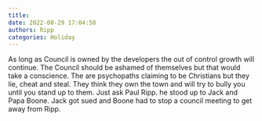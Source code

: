 ```yaml
---
title: 
date: 2022-08-29 17:04:58
authors: Ripp
categories: Holiday
---
```


 As long as Council is owned by the developers the out of control growth will continue.
The Council should be ashamed of themselves but that would take a conscience.  The are psychopaths claiming to be Christians but they lie, cheat and steal.
They think they own the town and will try to bully you until you stand up to them.
Just ask Paul Ripp.  he stood up to Jack and Papa Boone.  Jack got sued and Boone had to stop a council meeting to get away from Ripp.